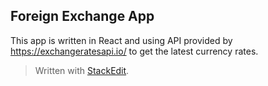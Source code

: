 ## Foreign Exchange App
This app is written in React and using API provided by https://exchangeratesapi.io/ to get the latest currency rates.
> Written with [StackEdit](https://stackedit.io/).